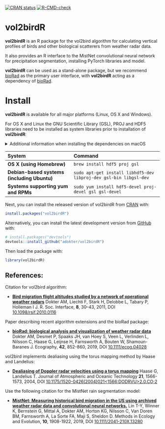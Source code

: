 
<!-- README.md is generated from README.Rmd. Please edit that file -->

<!-- badges: start -->

[![CRAN
status](https://www.r-pkg.org/badges/version/vol2birdR)](https://cran.r-project.org/package=vol2birdR)
[![R-CMD-check](https://github.com/adokter/vol2birdR/workflows/R-CMD-check/badge.svg)](https://github.com/adokter/vol2birdR/actions)
<!-- badges: end -->

# vol2birdR

**vol2birdR** is an R package for the vol2bird algorithm for calculating
vertical profiles of birds and other biological scatterers from weather
radar data.

It also provides an R interface to the MistNet convolutional neural
network for precipitation segmentation, installing PyTorch libraries and
model.

**vol2birdR** can be used as a stand-alone package, but we recommend
[bioRad](https://adriaandokter.com/bioRad/) as the primary user
interface, with **vol2birdR** acting as a dependency of
[bioRad](https://adriaandokter.com/bioRad/).

# Install

**vol2birdR** is available for all major platforms (Linux, OS X and
Windows).

For OS X and Linux the GNU Scientific Library (GSL), PROJ and HDF5
libraries need to be installed as system libraries prior to installation
of **vol2birdR**:

<details>

<summary>Additional information when installing the dependencies on
macOS</summary> Since the installation process requires the
[Homebrew](https://brew.sh/) package manager you will have to install
it. Open a terminal and issue the following command:

``` 
  /bin/bash -c "$(curl -fsSL https://raw.githubusercontent.com/Homebrew/install/HEAD/install.sh)"
```

When the installation has completed it will print out some additional
information that is essential to follow.

    ==> Next steps:
    - Run these two commands in your terminal to add Homebrew to your PATH:
        echo 'eval "$(/opt/homebrew/bin/brew shellenv)"' >> /Users/anders/.zprofile
        eval "$(/opt/homebrew/bin/brew shellenv)"
    - Run brew help to get started
    - Further documentation:
        https://docs.brew.sh

You need to ensure that you follow the above two commands. The first one
will add the necessary environment variables to your user

``` 
    echo 'eval "$(/opt/homebrew/bin/brew shellenv)"' >> /Users/anders/.zprofile
```

The second command will ensure that you get the necessary environment
variables into the terminal where you ran the installation process of
Homebrew.

``` 
    eval "$(/opt/homebrew/bin/brew shellenv)"
```

</details>

| System                                      | Command                                                           |
| :------------------------------------------ | :---------------------------------------------------------------- |
| **OS X (using Homebrew)**                   | `brew install hdf5 proj gsl`                                      |
| **Debian-based systems (including Ubuntu)** | `sudo apt-get install libhdf5-dev libproj-dev gsl-bin libgsl-dev` |
| **Systems supporting yum and RPMs**         | `sudo yum install hdf5-devel proj-devel gsl gsl-devel`            |

Next, you can install the released version of vol2birdR from
[CRAN](https://CRAN.R-project.org) with:

``` r
install.packages("vol2birdR")
```

Alternatively, you can install the latest development version from
[GitHub](https://github.com/adokter/bioRad) with:

``` r
# install.packages("devtools")
devtools::install_github("adokter/vol2birdR")
```

Then load the package with:

``` r
library(vol2birdR)
```

## References:

Citation for vol2bird algorithm:

  - [**Bird migration flight altitudes studied by a network of
    operational weather
    radars**](https://doi.org/10.1098/rsif.2010.0116) Dokter AM, Liechti
    F, Stark H, Delobbe L, Tabary P, Holleman I J. R. Soc. Interface,
    **8**, 30–43, 2011, DOI
    [10.1098/rsif.2010.0116](https://doi.org/10.1098/rsif.2010.0116)

Paper describing recent algorithm extensions and the bioRad package:

  - [**bioRad: biological analysis and visualization of weather radar
    data**](https://doi.org/10.1111/ecog.04028) Dokter AM, Desmet P,
    Spaaks JH, van Hoey S, Veen L, Verlinden L, Nilsson C, Haase G,
    Leijnse H, Farnsworth A, Bouten W, Shamoun-Baranes J. Ecography,
    **42**, 852-860, 2019, DOI
    [10.1111/ecog.04028](https://doi.org/10.1111/ecog.04028)

vol2bird implements dealiasing using the torus mapping method by Haase
and Landelius:

  - [**Dealiasing of Doppler radar velocities using a torus
    mapping**](https://doi.org/10.1175/1520-0426\(2004\)021%3C1566:DODRVU%3E2.0.CO;2)
    Haase G, Landelius T. Journal of Atmospheric and Oceanic Technology
    **21**, 1566-1573, 2004, DOI
    [10.1175/1520-0426(2004)021\<1566:DODRVU\>2.0.CO;2](https://doi.org/10.1175/1520-0426\(2004\)021%3C1566:DODRVU%3E2.0.CO;2)

Use the following citation for the MistNet rain segmentation model:

  - [**MistNet: Measuring historical bird migration in the US using
    archived weather radar data and convolutional neural
    networks.**](https://doi.org/10.1111/2041-210X.13280) Lin T-Y,
    Winner K, Bernstein G, Mittal A, Dokter AM, Horton KG, Nilsson C,
    Van Doren BM, Farnsworth A, La Sorte FA, Maji S, Sheldon D. Methods
    in Ecology and Evolution, **10**, 1908-1922, 2019, DOI
    [10.1111/2041-210X.13280](https://doi.org/10.1111/2041-210X.13280)
